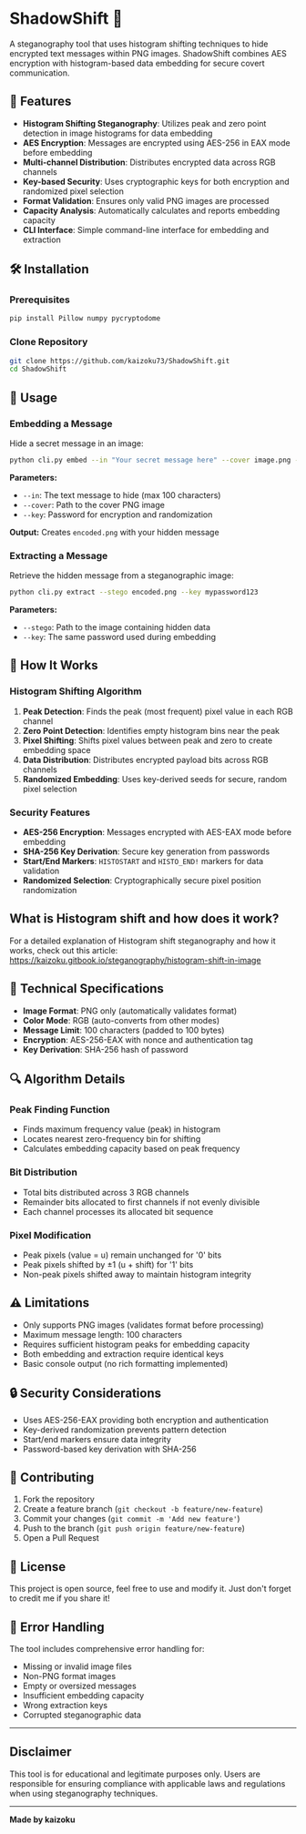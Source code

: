 # ShadowShift 🔐

A steganography tool that uses histogram shifting techniques to hide encrypted text messages within PNG images. ShadowShift combines AES encryption with histogram-based data embedding for secure covert communication.

## 🌟 Features

- **Histogram Shifting Steganography**: Utilizes peak and zero point detection in image histograms for data embedding
- **AES Encryption**: Messages are encrypted using AES-256 in EAX mode before embedding
- **Multi-channel Distribution**: Distributes encrypted data across RGB channels
- **Key-based Security**: Uses cryptographic keys for both encryption and randomized pixel selection
- **Format Validation**: Ensures only valid PNG images are processed
- **Capacity Analysis**: Automatically calculates and reports embedding capacity
- **CLI Interface**: Simple command-line interface for embedding and extraction

## 🛠️ Installation

### Prerequisites

```bash
pip install Pillow numpy pycryptodome
```

### Clone Repository

```bash
git clone https://github.com/kaizoku73/ShadowShift.git
cd ShadowShift
```

## 🚀 Usage

### Embedding a Message

Hide a secret message in an image:

```bash
python cli.py embed --in "Your secret message here" --cover image.png --key mypassword123
```

**Parameters:**
- `--in`: The text message to hide (max 100 characters)
- `--cover`: Path to the cover PNG image
- `--key`: Password for encryption and randomization

**Output:** Creates `encoded.png` with your hidden message

### Extracting a Message

Retrieve the hidden message from a steganographic image:

```bash
python cli.py extract --stego encoded.png --key mypassword123
```

**Parameters:**
- `--stego`: Path to the image containing hidden data
- `--key`: The same password used during embedding

## 🔬 How It Works

### Histogram Shifting Algorithm

1. **Peak Detection**: Finds the peak (most frequent) pixel value in each RGB channel
2. **Zero Point Detection**: Identifies empty histogram bins near the peak
3. **Pixel Shifting**: Shifts pixel values between peak and zero to create embedding space
4. **Data Distribution**: Distributes encrypted payload bits across RGB channels
5. **Randomized Embedding**: Uses key-derived seeds for secure, random pixel selection

### Security Features

- **AES-256 Encryption**: Messages encrypted with AES-EAX mode before embedding
- **SHA-256 Key Derivation**: Secure key generation from passwords
- **Start/End Markers**: `HISTOSTART` and `HISTO_END!` markers for data validation
- **Randomized Selection**: Cryptographically secure pixel position randomization

## What is Histogram shift and how does it work?
For a detailed explanation of Histogram shift steganography and how it works, check out this article: https://kaizoku.gitbook.io/steganography/histogram-shift-in-image

## 🎯 Technical Specifications

- **Image Format**: PNG only (automatically validates format)
- **Color Mode**: RGB (auto-converts from other modes)
- **Message Limit**: 100 characters (padded to 100 bytes)
- **Encryption**: AES-256-EAX with nonce and authentication tag
- **Key Derivation**: SHA-256 hash of password


## 🔍 Algorithm Details

### Peak Finding Function
- Finds maximum frequency value (peak) in histogram
- Locates nearest zero-frequency bin for shifting
- Calculates embedding capacity based on peak frequency

### Bit Distribution
- Total bits distributed across 3 RGB channels
- Remainder bits allocated to first channels if not evenly divisible
- Each channel processes its allocated bit sequence

### Pixel Modification
- Peak pixels (value = u) remain unchanged for '0' bits
- Peak pixels shifted by ±1 (u + shift) for '1' bits
- Non-peak pixels shifted away to maintain histogram integrity

## ⚠️ Limitations

- Only supports PNG images (validates format before processing)
- Maximum message length: 100 characters
- Requires sufficient histogram peaks for embedding capacity
- Both embedding and extraction require identical keys
- Basic console output (no rich formatting implemented)

## 🔒 Security Considerations

- Uses AES-256-EAX providing both encryption and authentication
- Key-derived randomization prevents pattern detection
- Start/end markers ensure data integrity
- Password-based key derivation with SHA-256

## 🤝 Contributing

1. Fork the repository
2. Create a feature branch (`git checkout -b feature/new-feature`)
3. Commit your changes (`git commit -m 'Add new feature'`)
4. Push to the branch (`git push origin feature/new-feature`)
5. Open a Pull Request

## 📝 License

This project is open source, feel free to use and modify it. Just don't forget to credit me if you share it!

## 🔧 Error Handling

The tool includes comprehensive error handling for:
- Missing or invalid image files
- Non-PNG format images
- Empty or oversized messages
- Insufficient embedding capacity
- Wrong extraction keys
- Corrupted steganographic data

---

## Disclaimer

This tool is for educational and legitimate purposes only. Users are responsible for ensuring compliance with applicable laws and regulations when using steganography techniques.

---

**Made by kaizoku**
